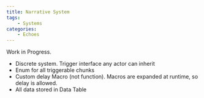 ```yaml
---
title: Narrative System
tags:
    - Systems
categories:
    - Echoes
---
```

Work in Progress.

- Discrete system. Trigger interface any actor can inherit
- Enum for all triggerable chunks
- Custom delay Macro (not function). Macros are expanded at runtime, so delay is allowed.
- All data stored in Data Table